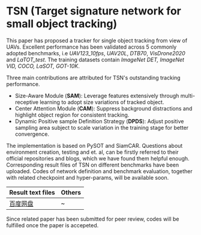 # TSN (Target signature network for small object tracking)
This paper has proposed a tracker for single object tracking from view of UAVs. Excellent performance has been validated across 5 commonly adopted benchmarks, i.e _UAV123_10fps_, _UAV20L_, _DTB70_, _VisDrone2020_ and _LaTOT_test_. The training datasets contain _ImageNet DET, ImageNet VID, COCO, LaSOT, GOT-10K_.

Three main contributions are attributed for TSN's outstanding tracking performance.
- Size-Aware Module (**SAM**): Leverage features extensively through multi-receptive learning to adopt size variations of tracked object.
- Center Attention Module (**CAM**): Suppress background distractions and highlight object region for consistent tracking.
- Dynamic Positive sample Definition Strategy (**DPDS**): Adjust positive sampling area subject to scale variation in the training stage for better convergence.

The implementation is based on PySOT and SiamCAR. Questions about environment creation, testing and et. al, can be firstly referred to their official repositories and blogs, which we have found them helpful enough. Corresponding result files of TSN on different benchmarks have been uploaded. Codes of network definition and benchmark evaluation, together with related checkpoint and hyper-params, will be available soon. 

| Result text files | Others |
| --- | --- |
| [百度网盘](https://pan.baidu.com/s/1UxK5qs9LSUMzgVcm3cSBhQ?pwd=chgr) | ~ |

Since related paper has been submitted for peer review, codes will be fulfilled once the paper is accepeted.
